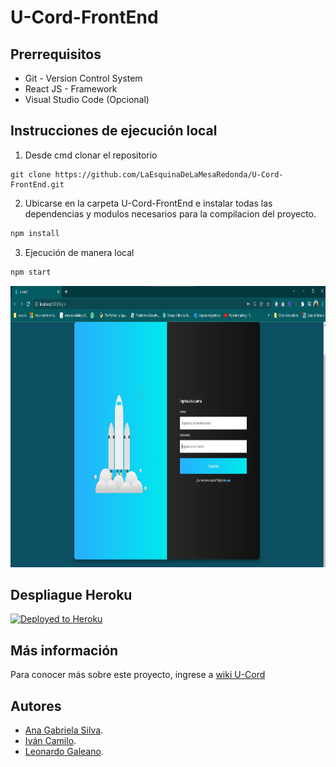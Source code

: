 # U-Cord-FrontEnd

## Prerrequisitos

-   Git - Version Control System
-   React JS - Framework
-   Visual Studio Code (Opcional)

## Instrucciones de ejecución local

1. Desde cmd clonar el repositorio

```git
git clone https://github.com/LaEsquinaDeLaMesaRedonda/U-Cord-FrontEnd.git
```

2. Ubicarse en la carpeta U-Cord-FrontEnd e instalar todas las dependencias y modulos necesarios para la compilacion del proyecto.

```js
npm install
```

3. Ejecución de manera local

```js
npm start
```

<img style="height: 450px" src="https://github.com/LaEsquinaDeLaMesaRedonda/U-cord-Wiki/blob/main/img/ucord-localhost.jpg" alt="Ejecucion-local-ucord">

## Despliague Heroku

[![Deployed to Heroku](https://www.herokucdn.com/deploy/button.png)](https://ucord.herokuapp.com/login)

## Más información
Para conocer más sobre este proyecto, ingrese a [wiki U-Cord](https://github.com/LaEsquinaDeLaMesaRedonda/U-Cord/wiki)

## Autores

-   [Ana Gabriela Silva](https://github.com/gabrielaasilva).
-   [Iván Camilo](https://github.com/Rincon10).
-   [Leonardo Galeano](https://github.com/Ersocaut).
